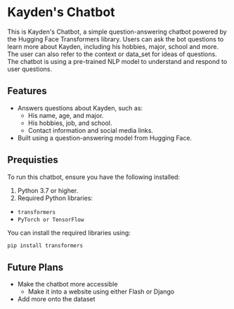 # Kayden's Chatbot

This is Kayden's Chatbot, a simple question-answering chatbot powered by the Hugging Face Transformers library.
Users can ask the bot questions to learn more about Kayden, including his hobbies, major, school and more. The user can also refer to the context or data_set for ideas of questions. 
The chatbot is using a pre-trained NLP model to understand and respond to user questions.

## Features
 - Answers questions about Kayden, such as:
    - His name, age, and major.
    - His hobbies, job, and school.
    - Contact information and social media links.
- Built using a question-answering model from Hugging Face.

## Prequisties 

To run this chatbot, ensure you have the following installed:

1. Python 3.7 or higher.
2. Required Python libraries:
 - `transformers`
 - `PyTorch or TensorFlow`

You can install the required libraries using:

```bash 
pip install transformers
```

## Future Plans

 - Make the chatbot more accessible
    - Make it into a website using either Flash or Django
 - Add more onto the dataset